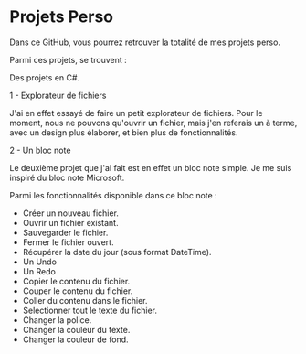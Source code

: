 # Projets Perso

Dans ce GitHub, vous pourrez retrouver la totalité de mes projets perso.

Parmi ces projets, se trouvent :

Des projets en C#.

1 - Explorateur de fichiers

J'ai en effet essayé de faire un petit explorateur de fichiers. Pour le moment, nous ne pouvons qu'ouvrir un fichier, mais j'en referais un à terme, avec un design plus élaborer, et bien plus de fonctionnalités.

2 - Un bloc note

Le deuxième projet que j'ai fait est en effet un bloc note simple. Je me suis inspiré du bloc note Microsoft.

Parmi les fonctionnalités disponible dans ce bloc note :
  - Créer un nouveau fichier.
  - Ouvrir un fichier existant.
  - Sauvegarder le fichier.
  - Fermer le fichier ouvert.
  - Récupérer la date du jour (sous format DateTime).
  - Un Undo
  - Un Redo
  - Copier le contenu du fichier.
  - Couper le contenu du fichier.
  - Coller du contenu dans le fichier.
  - Selectionner tout le texte du fichier.
  - Changer la police.
  - Changer la couleur du texte.
  - Changer la couleur de fond.

